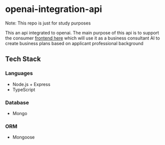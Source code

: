 # openai-integration-api
Note: This repo is just for study purposes

This an api integrated to openai.
The main purpose of this api is to support the consumer [frontend here](https://github.com/danielfreitas662/openai-integration-ui/tree/main) which will use it as a business consultant AI to create business plans based on applicant professional background

## Tech Stack

### Languages
- Node.js + Express
- TypeScript

### Database
- Mongo

### ORM
- Mongoose
